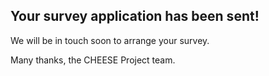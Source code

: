 
## Your survey application has been sent!

We will be in touch soon to arrange your survey.

Many thanks, the CHEESE Project team.

